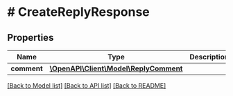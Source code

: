 # # CreateReplyResponse

## Properties

Name | Type | Description | Notes
------------ | ------------- | ------------- | -------------
**comment** | [**\OpenAPI\Client\Model\ReplyComment**](ReplyComment.md) |  |

[[Back to Model list]](../../README.md#models) [[Back to API list]](../../README.md#endpoints) [[Back to README]](../../README.md)
